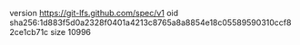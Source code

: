 version https://git-lfs.github.com/spec/v1
oid sha256:1d883f5d0a2328f0401a4213c8765a8a8854e18c05589590310ccf82ce1cb71c
size 10996

